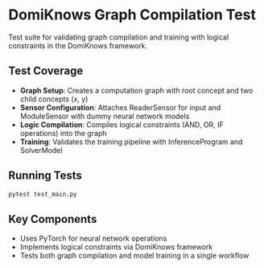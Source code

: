 # DomiKnows Graph Compilation Test

Test suite for validating graph compilation and training with logical constraints in the DomiKnows framework.

## Test Coverage

- **Graph Setup**: Creates a computation graph with root concept and two child concepts (x, y)
- **Sensor Configuration**: Attaches ReaderSensor for input and ModuleSensor with dummy neural network models
- **Logic Compilation**: Compiles logical constraints (AND, OR, IF operations) into the graph
- **Training**: Validates the training pipeline with InferenceProgram and SolverModel

## Running Tests

```bash
pytest test_main.py
```

## Key Components

- Uses PyTorch for neural network operations
- Implements logical constraints via DomiKnows framework
- Tests both graph compilation and model training in a single workflow